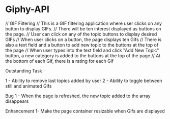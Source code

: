 # Giphy-API

// GIF Filtering
// This is a GIF filtering application where user clicks on any button to display GIFs.
// There will be ten interest displayed as buttons on the page.
// User can click on any of the topic buttons to display desired GIFs 
// When user clicks on a button, the page displays ten Gifs 
// There is also a text field and a button to add new topic to the buttons at the top of the page
// When user types into the text field and click "Add New Topic" button, a new category is added to the buttons at the top of the page
// At the bottom of each Gif, there is a rating for each Gif

Outstanding Task

1 - Ability to remove last topics added by user
2 - Ability to toggle between still and animated Gifs 

Bug
1 - When the page is refreshed, the new topic added to the array disappears

Enhancement
1- Make the page container resizable when Gifs are displayed
